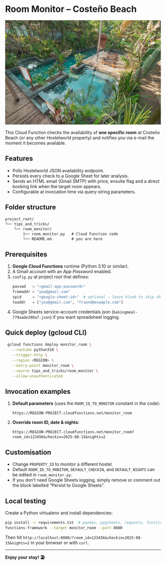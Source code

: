 # Room Monitor – Costeño Beach

![Room Monitor](2021-06-28.webp)

This Cloud Function checks the availability of **one specific room** at Costeño Beach (or any other Hostelworld property) and notifies you via e-mail the moment it becomes available.

## Features

* Polls Hostelworld JSON availability endpoint.
* Persists every check to a Google Sheet for later analysis.
* Sends an HTML email (Gmail SMTP) with price, ensuite flag and a direct booking link when the target room appears.
* Configurable at invocation time via query-string parameters.

## Folder structure
```
project_root/
└── tips_and_tricks/
    └── room_monitor/
        ├── room_monitor.py   # Cloud Function code
        └── README.md         # you are here
```

## Prerequisites

1. **Google Cloud Functions** runtime (Python 3.10 or similar).
2. A Gmail account with an *App Password* enabled.
3. `config.py` at project root that defines:
   ```python
   passwd   = "<gmail-app-password>"
   fromaddr = "you@gmail.com"
   spid     = "<google-sheet-id>"  # optional – leave blank to skip sheet write
   toaddr   = ["you@gmail.com", "friend@example.com"]
   ```
4. Google Sheets service-account credentials json (`bakingmeal-779aade390a7.json`) if you want spreadsheet logging.

## Quick deploy (gcloud CLI)

```bash
 gcloud functions deploy monitor_room \
   --runtime python310 \
   --trigger-http \
   --region <REGION> \
   --entry-point monitor_room \
   --source tips_and_tricks/room_monitor \
   --allow-unauthenticated
```

## Invocation examples

1. **Default parameters** (uses the `ROOM_ID_TO_MONITOR` constant in the code):
   ```
   https://REGION-PROJECT.cloudfunctions.net/monitor_room
   ```
2. **Override room ID, date & nights**:
   ```
   https://REGION-PROJECT.cloudfunctions.net/monitor_room?room_id=123456&checkin=2025-08-15&nights=2
   ```

## Customisation

* Change `PROPERTY_ID` to monitor a different hostel.
* Default `ROOM_ID_TO_MONITOR`, `DEFAULT_CHECKIN`, and `DEFAULT_NIGHTS` can be edited in `room_monitor.py`.
* If you don’t need Google Sheets logging, simply remove or comment out the block labelled “Persist to Google Sheets”.

## Local testing

Create a Python virtualenv and install dependencies:
```bash
pip install -r requirements.txt  # pandas, pygsheets, requests, functions-framework, etc.
functions-framework --target monitor_room --port 8080
```
Then hit `http://localhost:8080/?room_id=123456&checkin=2025-08-15&nights=2` in your browser or with `curl`.

---
**Enjoy your stay! 🏖️**
